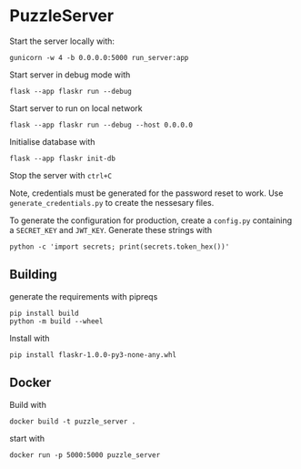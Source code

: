 # PuzzleServer

Start the server locally with:
```commandline
gunicorn -w 4 -b 0.0.0.0:5000 run_server:app
```

Start server in debug mode with
```commandline
flask --app flaskr run --debug
```
Start server to run on local network
```commandline
flask --app flaskr run --debug --host 0.0.0.0
```

Initialise database with
```commandline
flask --app flaskr init-db
```
Stop the server with `ctrl+C`

Note, credentials must be generated for the password reset to work. Use `generate_credentials.py` to create the nessesary files. 

To generate the configuration for production, create a `config.py` containing a `SECRET_KEY` and `JWT_KEY`. Generate these strings with 
```commandline
python -c 'import secrets; print(secrets.token_hex())'
```

## Building
generate the requirements with pipreqs
```commandline
pip install build
python -m build --wheel
```
Install with 
```commandline
pip install flaskr-1.0.0-py3-none-any.whl
```
## Docker
Build with
```commandline
docker build -t puzzle_server .
```
start with
```commandline
docker run -p 5000:5000 puzzle_server
```
